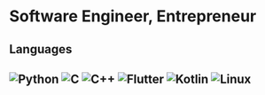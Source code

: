 <h1>
	Software Engineer, Entrepreneur
</h1>

<h2>
	Languages

<h2>
<img alt="Python" src ="https://img.shields.io/badge/Python-3776AB.svg?&style=for-the-badge&logo=Python&logoColor=white"/>
<img alt="C" src="https://img.shields.io/badge/C-A8B9CC.svg?&style=for-the-badge&logo=c&logoColor=white"/>
<img alt="C++" src="https://img.shields.io/badge/C++-00599C.svg?&style=for-the-badge&logo=c%2B%2B&logoColor=white"/>

<img alt="Flutter" src="https://img.shields.io/badge/Flutter-02569B.svg?&style=for-the-badge&logo=flutter&logoColor=white"/>

<img alt="Kotlin" src="https://img.shields.io/badge/Kotlin-FF5722.svg?&style=for-the-badge&logo=kotlin&logoColor=white"/>

<img alt="Linux" src="https://img.shields.io/badge/Linux-FCC624.svg?&style=for-the-badge&logo=linux&logoColor=black"/>

